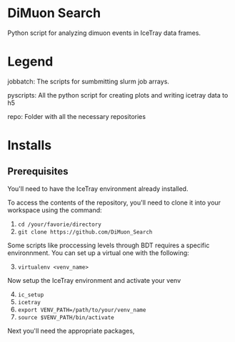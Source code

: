 # DiMuon Search

Python script for analyzing dimuon events in IceTray data frames.

# Legend

jobbatch: The scripts for sumbmitting slurm job arrays.

pyscripts: All the python script for creating plots and writing icetray data to h5

repo: Folder with all the necessary repositories

# Installs

## Prerequisites

You'll need to have the IceTray environment already installed.

To access the contents of the repository, you'll need to clone it into your workspace using the command:

1. `cd /your/favorie/directory`
2. `git clone https://github.com/DiMuon_Search`

Some scripts like proccessing levels through BDT requires a specific environnment.
You can set up a virtual one with the following:

3. `virtualenv <venv_name>`

Now setup the IceTray environment and activate your venv

4. `ic_setup`
5. `icetray`
6. `export VENV_PATH=/path/to/your/venv_name`
7. `source $VENV_PATH/bin/activate`

Next you'll need the appropriate packages, 



